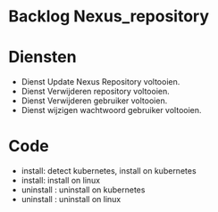 
# Backlog Nexus_repository


# Diensten
- Dienst Update Nexus Repository voltooien.
- Dienst Verwijderen repository voltooien.
- Dienst Verwijderen gebruiker voltooien.
- Dienst wijzigen wachtwoord gebruiker voltooien.

# Code
- install: detect kubernetes, install on kubernetes
- install: install on linux
- uninstall : uninstall on kubernetes
- uninstall : uninstall on linux
